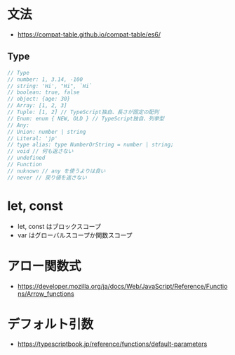# 文法
- https://compat-table.github.io/compat-table/es6/
## Type
```js
// Type
// number: 1, 3.14, -100
// string: 'Hi', "Hi", `Hi`
// boolean: true, false
// object: {age: 30}
// Array: [1, 2, 3]
// Tuple: [1, 2] // TypeScript独自、長さが固定の配列
// Enum: enum { NEW, OLD } // TypeScript独自、列挙型
// Any:
// Union: number | string
// Literal: 'jp'
// type alias: type NumberOrString = number | string;
// void // 何も返さない
// undefined
// Function
// nuknown // any を使うよりは良い
// never // 戻り値を返さない
```

# let, const
- let, const はブロックスコープ
- var はグローバルスコープか関数スコープ
# アロー関数式
- https://developer.mozilla.org/ja/docs/Web/JavaScript/Reference/Functions/Arrow_functions
# デフォルト引数
- https://typescriptbook.jp/reference/functions/default-parameters

